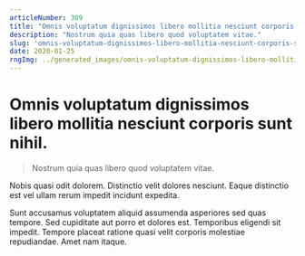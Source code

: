 ```yaml
---
articleNumber: 309
title: "Omnis voluptatum dignissimos libero mollitia nesciunt corporis sunt nihil."
description: "Nostrum quia quas libero quod voluptatem vitae."
slug: 'omnis-voluptatum-dignissimos-libero-mollitia-nesciunt-corporis-sunt-nihil.'
date: 2020-01-25
rngImg: ../generated_images/omnis-voluptatum-dignissimos-libero-mollitia-nesciunt-corporis-sunt-nihil..jpg
---
```


# Omnis voluptatum dignissimos libero mollitia nesciunt corporis sunt nihil.

> Nostrum quia quas libero quod voluptatem vitae.

Nobis quasi odit dolorem. Distinctio velit dolores nesciunt. Eaque distinctio est vel ullam rerum impedit incidunt expedita.
 Sunt accusamus voluptatem aliquid assumenda asperiores sed quas tempore. Sed cupiditate aut porro et dolores est. Temporibus eligendi sit impedit. Tempore placeat ratione quasi velit corporis molestiae repudiandae. Amet nam itaque.

